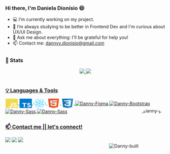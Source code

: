 ### Hi there, I'm Daniela Dionísio 😄 

- 💻  I’m currently working on my project.
- 🌱  I’m always studying to be better in Frontend Dev and I'm curious about UX/UI Design.
- 💬  Ask me about everything: I'll be grateful for help you!
- 📫  Contact me: dannyy.dionisio@gmail.com

##

<h3>💎 Stats</h3>
<div align="center" >
  <a href="https://github.com/DannyDionisio">
  <img height="180em" src="https://github-readme-stats.vercel.app/api?username=DannyDionisio&show_icons=true&theme=bear&include_all_commits=true&count_private=true"/>
  <img height="180em" src="https://github-readme-stats.vercel.app/api/top-langs/?username=DannyDionisio&layout=compact&langs_count=7&theme=bear"/>
</div>
  
<div style="display: inline_block"><br>
  <h3>💡 Languages & Tools</h3>
  <img align="center" alt="Danny-Js" height="30" width="40" src="https://raw.githubusercontent.com/devicons/devicon/master/icons/javascript/javascript-plain.svg" />
  <img align="center" alt="Danny-Ts" height="30" width="40" src="https://raw.githubusercontent.com/devicons/devicon/master/icons/typescript/typescript-plain.svg" />
  <img align="center" alt="Danny-React" height="30" width="40" src="https://raw.githubusercontent.com/devicons/devicon/master/icons/react/react-original.svg" />
  <img align="center" alt="Danny-HTML" height="30" width="40" src="https://raw.githubusercontent.com/devicons/devicon/master/icons/html5/html5-original.svg" />
  <img align="center" alt="Danny-CSS" height="30" width="40" src="https://raw.githubusercontent.com/devicons/devicon/master/icons/css3/css3-original.svg" />
  <img align="center" alt="Danny-Figma" height="30" width="40" src="https://cdn.jsdelivr.net/gh/devicons/devicon/icons/figma/figma-original.svg" />
  <img align="center" alt="Danny-Bootstrap" height="30" width="40" src="https://cdn.jsdelivr.net/gh/devicons/devicon/icons/bootstrap/bootstrap-plain.svg" />
  <img align="center" alt="Danny-Sass" height="30" width="40" src="https://cdn.jsdelivr.net/gh/devicons/devicon/icons/sass/sass-original.svg" />
  <img align="center" alt="Danny-Sass" height="30" width="40" src="https://cdn.jsdelivr.net/gh/devicons/devicon/icons/vscode/vscode-original.svg" />

  <img align="right" alt="Danny-pic" height="150" style="border-radius:50px;" src="https://i.ibb.co/mGvqNSx/avatar.png" />

</div>
  
   ##
  
<div> 
  <h3>📫 Contact me || let's connect!</h3>
  <a href = "mailto:dannyy.dionisio@gmail.com"><img src="https://img.shields.io/badge/Gmail-D14836?style=for-the-badge&logo=gmail&logoColor=white" target="_blank"></a>
  <a href="https://www.linkedin.com/in/danieladionisio" target="_blank"><img src="https://img.shields.io/badge/-LinkedIn-%230077B5?style=for-the-badge&logo=linkedin&logoColor=white" target="_blank"></a>
  <a href="https://discord.gg/pDbY76q8Qf" target="_blank"><img src="https://img.shields.io/badge/Discord-7289DA?style=for-the-badge&logo=discord&logoColor=white" target="_blank"></a> 
 
</div>
  
  
 <img align="right" alt="Danny-built" src="http://ForTheBadge.com/images/badges/built-with-love.svg" />
